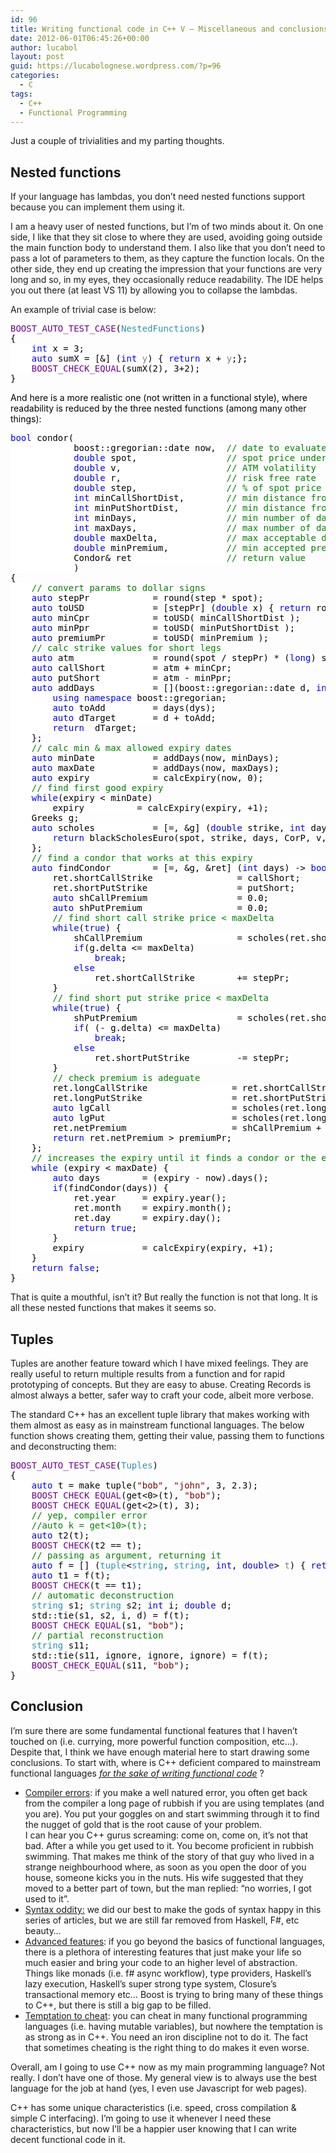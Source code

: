 ```yaml
---
id: 96
title: Writing functional code in C++ V – Miscellaneous and conclusions
date: 2012-06-01T06:45:26+00:00
author: lucabol
layout: post
guid: https://lucabolognese.wordpress.com/?p=96
categories:
  - C
tags:
  - C++
  - Functional Programming
---
```

Just a couple of trivialities and my parting thoughts.

## Nested functions

If your language has lambdas, you don’t need nested functions support because you can implement them using it.

I am a heavy user of nested functions, but I’m of two minds about it. On one side, I like that they sit close to where they are used, avoiding going outside the main function body to understand them. I also like that you don’t need to pass a lot of parameters to them, as they capture the function locals. On the other side, they end up creating the impression that your functions are very long and so, in my eyes, they occasionally reduce readability. The IDE helps you out there (at least VS 11) by allowing you to collapse the lambdas.

An example of trivial case is below:

<pre class="code"><span style="background:white;color:#6f008a;">BOOST_AUTO_TEST_CASE</span><span style="background:white;color:black;">(</span><span style="background:white;color:#2b91af;">NestedFunctions</span><span style="background:white;color:black;">)
{
    </span><span style="background:white;color:blue;">int </span><span style="background:white;color:black;">x = 3;
    </span><span style="background:white;color:blue;">auto </span><span style="background:white;color:black;">sumX = [&] (</span><span style="background:white;color:blue;">int </span><span style="background:white;color:gray;">y</span><span style="background:white;color:black;">) { </span><span style="background:white;color:blue;">return </span><span style="background:white;color:black;">x + </span><span style="background:white;color:gray;">y</span><span style="background:white;color:black;">;};
    </span><span style="background:white;color:#6f008a;">BOOST_CHECK_EQUAL</span><span style="background:white;color:black;">(sumX(2), 3+2);
}</span></pre>

<span style="background:white;color:black;">And here is a more realistic one (not written in a functional style), where readability is reduced by the three nested functions (among many other things):</span>

<pre class="code"><span style="background:white;color:blue;">bool </span><span style="background:white;color:black;">condor(
            boost::gregorian::date now,  </span><span style="background:white;color:green;">// date to evaluate
            </span><span style="background:white;color:blue;">double </span><span style="background:white;color:black;">spot,                 </span><span style="background:white;color:green;">// spot price underlying
            </span><span style="background:white;color:blue;">double </span><span style="background:white;color:black;">v,                    </span><span style="background:white;color:green;">// ATM volatility
            </span><span style="background:white;color:blue;">double </span><span style="background:white;color:black;">r,                    </span><span style="background:white;color:green;">// risk free rate
            </span><span style="background:white;color:blue;">double </span><span style="background:white;color:black;">step,                 </span><span style="background:white;color:green;">// % of spot price to keep as distance between wings
            </span><span style="background:white;color:blue;">int </span><span style="background:white;color:black;">minCallShortDist,        </span><span style="background:white;color:green;">// min distance from the short call strike in steps
            </span><span style="background:white;color:blue;">int </span><span style="background:white;color:black;">minPutShortDist,         </span><span style="background:white;color:green;">// min distance from the short put strike in steps
            </span><span style="background:white;color:blue;">int </span><span style="background:white;color:black;">minDays,                 </span><span style="background:white;color:green;">// min number of days to expiry
            </span><span style="background:white;color:blue;">int </span><span style="background:white;color:black;">maxDays,                 </span><span style="background:white;color:green;">// max number of days to expiry
            </span><span style="background:white;color:blue;">double </span><span style="background:white;color:black;">maxDelta,             </span><span style="background:white;color:green;">// max acceptable delta value for shorts in steps
            </span><span style="background:white;color:blue;">double </span><span style="background:white;color:black;">minPremium,           </span><span style="background:white;color:green;">// min accepted premium as % of step
            </span><span style="background:white;color:black;">Condor& ret                  </span><span style="background:white;color:green;">// return value
            </span><span style="background:white;color:black;">)
{
    </span><span style="background:white;color:green;">// convert params to dollar signs
    </span><span style="background:white;color:blue;">auto </span><span style="background:white;color:black;">stepPr            = round(step * spot);
    </span><span style="background:white;color:blue;">auto </span><span style="background:white;color:black;">toUSD             = [stepPr] (</span><span style="background:white;color:blue;">double </span><span style="background:white;color:black;">x) { </span><span style="background:white;color:blue;">return </span><span style="background:white;color:black;">round(stepPr * x);};
    </span><span style="background:white;color:blue;">auto </span><span style="background:white;color:black;">minCpr            = toUSD( minCallShortDist );
    </span><span style="background:white;color:blue;">auto </span><span style="background:white;color:black;">minPpr            = toUSD( minPutShortDist );
    </span><span style="background:white;color:blue;">auto </span><span style="background:white;color:black;">premiumPr         = toUSD( minPremium );
    </span><span style="background:white;color:green;">// calc strike values for short legs
    </span><span style="background:white;color:blue;">auto </span><span style="background:white;color:black;">atm               = round(spot / stepPr) * (</span><span style="background:white;color:blue;">long</span><span style="background:white;color:black;">) stepPr;
    </span><span style="background:white;color:blue;">auto </span><span style="background:white;color:black;">callShort         = atm + minCpr;
    </span><span style="background:white;color:blue;">auto </span><span style="background:white;color:black;">putShort          = atm - minPpr;
    </span><span style="background:white;color:blue;">auto </span><span style="background:white;color:black;">addDays           = [](boost::gregorian::date d, </span><span style="background:white;color:blue;">int </span><span style="background:white;color:black;">dys) -&gt; boost::gregorian::date {
        </span><span style="background:white;color:blue;">using namespace </span><span style="background:white;color:black;">boost::gregorian;
        </span><span style="background:white;color:blue;">auto </span><span style="background:white;color:black;">toAdd         = days(dys);
        </span><span style="background:white;color:blue;">auto </span><span style="background:white;color:black;">dTarget       = d + toAdd;
        </span><span style="background:white;color:blue;">return  </span><span style="background:white;color:black;">dTarget;
    };
    </span><span style="background:white;color:green;">// calc min & max allowed expiry dates
    </span><span style="background:white;color:blue;">auto </span><span style="background:white;color:black;">minDate           = addDays(now, minDays);
    </span><span style="background:white;color:blue;">auto </span><span style="background:white;color:black;">maxDate           = addDays(now, maxDays);
    </span><span style="background:white;color:blue;">auto </span><span style="background:white;color:black;">expiry            = calcExpiry(now, 0);
    </span><span style="background:white;color:green;">// find first good expiry
    </span><span style="background:white;color:blue;">while</span><span style="background:white;color:black;">(expiry &lt; minDate)
        expiry          = calcExpiry(expiry, +1);
    Greeks g;
    </span><span style="background:white;color:blue;">auto </span><span style="background:white;color:black;">scholes           = [=, &g] (</span><span style="background:white;color:blue;">double </span><span style="background:white;color:black;">strike, </span><span style="background:white;color:blue;">int </span><span style="background:white;color:black;">days, </span><span style="background:white;color:blue;">bool </span><span style="background:white;color:black;">CorP) {
        </span><span style="background:white;color:blue;">return </span><span style="background:white;color:black;">blackScholesEuro(spot, strike, days, CorP, v, r, g, </span><span style="background:white;color:blue;">true</span><span style="background:white;color:black;">);
    };
    </span><span style="background:white;color:green;">// find a condor that works at this expiry
    </span><span style="background:white;color:blue;">auto </span><span style="background:white;color:black;">findCondor        = [=, &g, &ret] (</span><span style="background:white;color:blue;">int </span><span style="background:white;color:black;">days) -&gt; </span><span style="background:white;color:blue;">bool </span><span style="background:white;color:black;">{
        ret.shortCallStrike                = callShort;
        ret.shortPutStrike                 = putShort;
        </span><span style="background:white;color:blue;">auto </span><span style="background:white;color:black;">shCallPremium                 = 0.0;
        </span><span style="background:white;color:blue;">auto </span><span style="background:white;color:black;">shPutPremium                  = 0.0;
        </span><span style="background:white;color:green;">// find short call strike price &lt; maxDelta
        </span><span style="background:white;color:blue;">while</span><span style="background:white;color:black;">(</span><span style="background:white;color:blue;">true</span><span style="background:white;color:black;">) {
            shCallPremium                  = scholes(ret.shortCallStrike, days, </span><span style="background:white;color:blue;">true</span><span style="background:white;color:black;">);
            </span><span style="background:white;color:blue;">if</span><span style="background:white;color:black;">(g.delta &lt;= maxDelta)
                </span><span style="background:white;color:blue;">break</span><span style="background:white;color:black;">;
            </span><span style="background:white;color:blue;">else
                </span><span style="background:white;color:black;">ret.shortCallStrike        += stepPr;
        }
        </span><span style="background:white;color:green;">// find short put strike price &lt; maxDelta
        </span><span style="background:white;color:blue;">while</span><span style="background:white;color:black;">(</span><span style="background:white;color:blue;">true</span><span style="background:white;color:black;">) {
            shPutPremium                   = scholes(ret.shortPutStrike, days, </span><span style="background:white;color:blue;">false</span><span style="background:white;color:black;">);
            </span><span style="background:white;color:blue;">if</span><span style="background:white;color:black;">( (- g.delta) &lt;= maxDelta)
                </span><span style="background:white;color:blue;">break</span><span style="background:white;color:black;">;
            </span><span style="background:white;color:blue;">else
                </span><span style="background:white;color:black;">ret.shortPutStrike         -= stepPr;
        }
        </span><span style="background:white;color:green;">// check premium is adeguate
        </span><span style="background:white;color:black;">ret.longCallStrike                = ret.shortCallStrike + stepPr;
        ret.longPutStrike                 = ret.shortPutStrike  - stepPr;
        </span><span style="background:white;color:blue;">auto </span><span style="background:white;color:black;">lgCall                       = scholes(ret.longCallStrike, days, </span><span style="background:white;color:blue;">true</span><span style="background:white;color:black;">);
        </span><span style="background:white;color:blue;">auto </span><span style="background:white;color:black;">lgPut                        = scholes(ret.longPutStrike,  days, </span><span style="background:white;color:blue;">false</span><span style="background:white;color:black;">);
        ret.netPremium                    = shCallPremium + shPutPremium - lgCall - lgPut;
        </span><span style="background:white;color:blue;">return </span><span style="background:white;color:black;">ret.netPremium &gt; premiumPr;
    };
    </span><span style="background:white;color:green;">// increases the expiry until it finds a condor or the expiry is too far out
    </span><span style="background:white;color:blue;">while </span><span style="background:white;color:black;">(expiry &lt; maxDate) {
        </span><span style="background:white;color:blue;">auto </span><span style="background:white;color:black;">days        = (expiry - now).days();
        </span><span style="background:white;color:blue;">if</span><span style="background:white;color:black;">(findCondor(days)) {
            ret.year     = expiry.year();
            ret.month    = expiry.month();
            ret.day      = expiry.day();
            </span><span style="background:white;color:blue;">return true</span><span style="background:white;color:black;">;
        }
        expiry           = calcExpiry(expiry, +1);
    }
    </span><span style="background:white;color:blue;">return false</span><span style="background:white;color:black;">;
}</span></pre>

<span style="background:white;color:black;"></span>

That is quite a mouthful, isn’t it? But really the function is not that long. It is all these nested functions that makes it seems so.

## Tuples

Tuples are another feature toward which I have mixed feelings. They are really useful to return multiple results from a function and for rapid prototyping of concepts. But they are easy to abuse. Creating Records is almost always a better, safer way to craft your code, albeit more verbose.

The standard C++ has an excellent tuple library that makes working with them almost as easy as in mainstream functional languages. The below function shows creating them, getting their value, passing them to functions and deconstructing them:

<pre class="code"><span style="background:white;color:#6f008a;">BOOST_AUTO_TEST_CASE</span><span style="background:white;color:black;">(</span><span style="background:white;color:#2b91af;">Tuples</span><span style="background:white;color:black;">)
{
    </span><span style="background:white;color:blue;">auto </span><span style="background:white;color:black;">t = make_tuple(</span><span style="background:white;color:maroon;">"bob"</span><span style="background:white;color:black;">, </span><span style="background:white;color:maroon;">"john"</span><span style="background:white;color:black;">, 3, 2.3);
    </span><span style="background:white;color:#6f008a;">BOOST_CHECK_EQUAL</span><span style="background:white;color:black;">(get&lt;0&gt;(t), </span><span style="background:white;color:maroon;">"bob"</span><span style="background:white;color:black;">);
    </span><span style="background:white;color:#6f008a;">BOOST_CHECK_EQUAL</span><span style="background:white;color:black;">(get&lt;2&gt;(t), 3);
    </span><span style="background:white;color:green;">// yep, compiler error
    //auto k = get&lt;10&gt;(t);
    </span><span style="background:white;color:blue;">auto </span><span style="background:white;color:black;">t2(t);
    </span><span style="background:white;color:#6f008a;">BOOST_CHECK</span><span style="background:white;color:black;">(t2 == t);
    </span><span style="background:white;color:green;">// passing as argument, returning it
    </span><span style="background:white;color:blue;">auto </span><span style="background:white;color:black;">f = [] (</span><span style="background:white;color:#2b91af;">tuple</span><span style="background:white;color:black;">&lt;</span><span style="background:white;color:#2b91af;">string</span><span style="background:white;color:black;">, </span><span style="background:white;color:#2b91af;">string</span><span style="background:white;color:black;">, </span><span style="background:white;color:blue;">int</span><span style="background:white;color:black;">, </span><span style="background:white;color:blue;">double</span><span style="background:white;color:black;">&gt; </span><span style="background:white;color:gray;">t</span><span style="background:white;color:black;">) { </span><span style="background:white;color:blue;">return </span><span style="background:white;color:gray;">t</span><span style="background:white;color:black;">;};
    </span><span style="background:white;color:blue;">auto </span><span style="background:white;color:black;">t1 = f(t);
    </span><span style="background:white;color:#6f008a;">BOOST_CHECK</span><span style="background:white;color:black;">(t == t1);
    </span><span style="background:white;color:green;">// automatic deconstruction
    </span><span style="background:white;color:#2b91af;">string </span><span style="background:white;color:black;">s1; </span><span style="background:white;color:#2b91af;">string </span><span style="background:white;color:black;">s2; </span><span style="background:white;color:blue;">int </span><span style="background:white;color:black;">i; </span><span style="background:white;color:blue;">double </span><span style="background:white;color:black;">d;
    std::tie(s1, s2, i, d) = f(t);
    </span><span style="background:white;color:#6f008a;">BOOST_CHECK_EQUAL</span><span style="background:white;color:black;">(s1, </span><span style="background:white;color:maroon;">"bob"</span><span style="background:white;color:black;">);
    </span><span style="background:white;color:green;">// partial reconstruction
    </span><span style="background:white;color:#2b91af;">string </span><span style="background:white;color:black;">s11;
    std::tie(s11, ignore, ignore, ignore) = f(t);
    </span><span style="background:white;color:#6f008a;">BOOST_CHECK_EQUAL</span><span style="background:white;color:black;">(s11, </span><span style="background:white;color:maroon;">"bob"</span><span style="background:white;color:black;">);
}</span></pre>

## Conclusion

I’m sure there are some fundamental functional features that I haven’t touched on (i.e. currying, more powerful function composition, etc…).&#160; Despite that, I think we have enough material here to start drawing some conclusions. To start with, where is C++ deficient compared to mainstream functional languages _<u>for the sake of writing functional code</u>_ ?

  * <u>Compiler errors</u>: if you make a well natured error, you often get back from the compiler a long page of rubbish if you are using templates (and you are). You put your goggles on and start swimming through it to find the nugget of gold that is the root cause of your problem.&#160;   
    I can hear you C++ gurus screaming: come on, come on, it’s not that bad. After a while you get used to it. You become proficient in rubbish swimming. That makes me think of the story of that guy who lived in a strange neighbourhood where, as soon as you open the door of you house, someone kicks you in the nuts. His wife suggested that they moved to a better part of town, but the man replied: “no worries, I got used to it”. 
  * <u>Syntax oddity:</u> we did our best to make the gods of syntax happy in this series of articles, but we are still far removed from Haskell, F#, etc beauty… 
  * <u>Advanced features</u>: if you go beyond the basics of functional languages, there is a plethora of interesting features that just make your life so much easier and bring your code to an higher level of abstraction. Things like monads (i.e. f# async workflow), type providers, Haskell’s lazy execution, Haskell’s super strong type system, Closure’s transactional memory etc… Boost is trying to bring many of these things to C++, but there is still a big gap to be filled. 
  * <u>Temptation to cheat</u>: you can cheat in many functional programming languages (i.e. having mutable variables), but nowhere the temptation is as strong as in C++. You need an iron discipline not to do it. The fact that sometimes cheating is the right thing to do makes it even worse. 

Overall, am I going to use C++ now as my main programming language? Not really. I don’t have one of those. My general view is to always use the best language for the job at hand (yes, I even use Javascript for web pages).

C++ has some unique characteristics (i.e. speed, cross compilation & simple C interfacing). I’m going to use it whenever I need these characteristics, but now I’ll be a happier user knowing that I can write decent functional code in it.